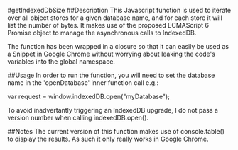 #getIndexedDbSize
##Description
This Javascript function is used to iterate over all object stores for a given database name, and for each store it will list the number of bytes. It makes use of the proposed ECMAScript 6 Promise object to manage the asynchronous calls to IndexedDB.

The function has been wrapped in a closure so that it can easily be used as a Snippet in Google Chrome without worrying about leaking the code's variables into the global namespace.


##Usage
In order to run the function, you will need to set the database name in the 'openDatabase' inner function call e.g.:

 var request = window.indexedDB.open("myDatabase");

 To avoid inadvertantly triggering an IndexedDB upgrade, I do not pass a version number when calling indexedDB.open().

 ##Notes
 The current version of this function makes use of console.table() to display the results. As such it only really works in Google Chrome.
